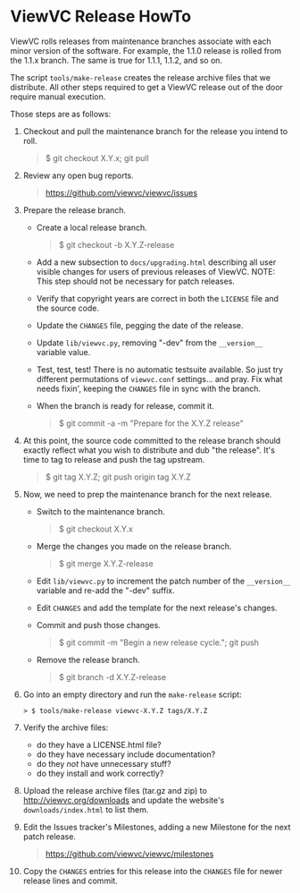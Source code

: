 # ViewVC Release HowTo

ViewVC rolls releases from maintenance branches associate with each
minor version of the software.  For example, the 1.1.0 release is rolled
from the 1.1.x branch.  The same is true for 1.1.1, 1.1.2, and so on.

The script `tools/make-release` creates the release archive files that
we distribute.  All other steps required to get a ViewVC release out
of the door require manual execution.

Those steps are as follows:

1.  Checkout and pull the maintenance branch for the release you
    intend to roll.

    > $ git checkout X.Y.x; git pull

2.  Review any open bug reports.

    > https://github.com/viewvc/viewvc/issues

3.  Prepare the release branch.

    * Create a local release branch.

        > $ git checkout -b X.Y.Z-release

    * Add a new subsection to `docs/upgrading.html` describing all
      user visible changes for users of previous releases of ViewVC.
      NOTE: This step should not be necessary for patch releases.

    * Verify that copyright years are correct in both the `LICENSE`
      file and the source code.

    * Update the `CHANGES` file, pegging the date of the release.

    * Update `lib/viewvc.py`, removing "-dev" from the `__version__`
      variable value.
    
    * Test, test, test!  There is no automatic testsuite available.
      So just try different permutations of `viewvc.conf`
      settings... and pray.  Fix what needs fixin', keeping the
      `CHANGES` file in sync with the branch.

    * When the branch is ready for release, commit it.

        > $ git commit -a -m "Prepare for the X.Y.Z release"

4.  At this point, the source code committed to the release branch
    should exactly reflect what you wish to distribute and dub "the
    release".  It's time to tag to release and push the tag upstream.

    > $ git tag X.Y.Z; git push origin tag X.Y.Z

5.  Now, we need to prep the maintenance branch for the next release.

    * Switch to the maintenance branch.

        > $ git checkout X.Y.x
  
    * Merge the changes you made on the release branch.

        > $ git merge X.Y.Z-release
        
    * Edit `lib/viewvc.py` to increment the patch number of the
      `__version__` variable and re-add the "-dev" suffix.

    * Edit `CHANGES` and add the template for the next release's
      changes.

    * Commit and push those changes.

        > $ git commit -m "Begin a new release cycle."; git push

    * Remove the release branch.

        > $ git branch -d X.Y.Z-release

6.  Go into an empty directory and run the `make-release` script:

        > $ tools/make-release viewvc-X.Y.Z tags/X.Y.Z

7.  Verify the archive files:

    * do they have a LICENSE.html file?
    * do they have necessary include documentation?
    * do they *not* have unnecessary stuff?
    * do they install and work correctly?

8.  Upload the release archive files (tar.gz and zip) to
    http://viewvc.org/downloads and update the website's
    `downloads/index.html` to list them.

9.  Edit the Issues tracker's Milestones, adding a new Milestone for
    the next patch release.

    > https://github.com/viewvc/viewvc/milestones

10. Copy the `CHANGES` entries for this release into the `CHANGES`
    file for newer release lines and commit.
